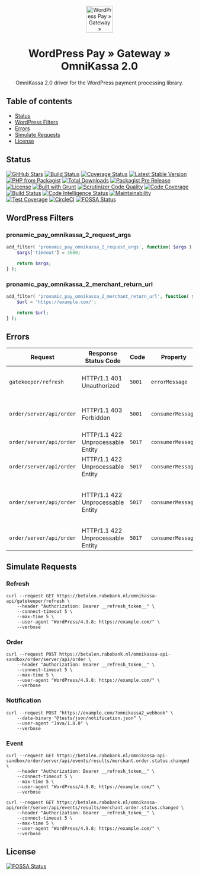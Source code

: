 <p align="center">
	<a href="https://www.wp-pay.org/">
		<img src="https://www.wp-pay.org/assets/pronamic-pay.svgo-min.svg" alt="WordPress Pay » Gateway » OmniKassa 2.0" width="72" height="72">
	</a>
</p>

<h1 align="center">WordPress Pay » Gateway » OmniKassa 2.0</h3>

<p align="center">
	OmniKassa 2.0 driver for the WordPress payment processing library.
</p>

## Table of contents

- [Status](#status)
- [WordPress Filters](#wordpress-filters)
- [Errors](#errors)
- [Simulate Requests](#simulate-requests)
- [License](#license)

## Status

[![GitHub Stars](https://img.shields.io/github/tag/wp-pay-gateways/omnikassa-2.svg?style=social&label=Star)](https://github.com/wp-pay-gateways/omnikassa-2)
[![Build Status](https://travis-ci.org/wp-pay-gateways/omnikassa-2.svg?branch=master)](https://travis-ci.org/wp-pay-gateways/omnikassa-2)
[![Coverage Status](https://coveralls.io/repos/wp-pay-gateways/omnikassa-2/badge.svg?branch=master&service=github)](https://coveralls.io/github/wp-pay-gateways/omnikassa-2?branch=master)
[![Latest Stable Version](https://img.shields.io/packagist/v/wp-pay-gateways/omnikassa-2.svg)](https://packagist.org/packages/wp-pay-gateways/omnikassa-2)
[![PHP from Packagist](https://img.shields.io/packagist/php-v/wp-pay-gateways/omnikassa-2.svg)](https://packagist.org/packages/wp-pay-gateways/omnikassa-2)
[![Total Downloads](https://img.shields.io/packagist/dt/wp-pay-gateways/omnikassa-2.svg)](https://packagist.org/packages/wp-pay-gateways/omnikassa-2)
[![Packagist Pre Release](https://img.shields.io/packagist/vpre/wp-pay-gateways/omnikassa-2.svg)](https://packagist.org/packages/wp-pay-gateways/omnikassa-2)
[![License](https://img.shields.io/packagist/l/wp-pay-gateways/omnikassa-2.svg)](https://packagist.org/packages/wp-pay-gateways/omnikassa-2)
[![Built with Grunt](https://gruntjs.com/cdn/builtwith.svg)](http://gruntjs.com/)
[![Scrutinizer Code Quality](https://scrutinizer-ci.com/g/wp-pay-gateways/omnikassa-2/badges/quality-score.png?b=master)](https://scrutinizer-ci.com/g/wp-pay-gateways/omnikassa-2/?branch=master)
[![Code Coverage](https://scrutinizer-ci.com/g/wp-pay-gateways/omnikassa-2/badges/coverage.png?b=master)](https://scrutinizer-ci.com/g/wp-pay-gateways/omnikassa-2/?branch=master)
[![Build Status](https://scrutinizer-ci.com/g/wp-pay-gateways/omnikassa-2/badges/build.png?b=master)](https://scrutinizer-ci.com/g/wp-pay-gateways/omnikassa-2/build-status/master)
[![Code Intelligence Status](https://scrutinizer-ci.com/g/wp-pay-gateways/omnikassa-2/badges/code-intelligence.svg?b=master)](https://scrutinizer-ci.com/code-intelligence)
[![Maintainability](https://api.codeclimate.com/v1/badges/d115fb4e5c1ae697a0cf/maintainability)](https://codeclimate.com/github/wp-pay-gateways/omnikassa-2/maintainability)
[![Test Coverage](https://api.codeclimate.com/v1/badges/d115fb4e5c1ae697a0cf/test_coverage)](https://codeclimate.com/github/wp-pay-gateways/omnikassa-2/test_coverage)
[![CircleCI](https://circleci.com/gh/wp-pay-gateways/omnikassa-2/tree/master.svg)](https://circleci.com/gh/wp-pay-gateways/omnikassa-2/tree/master)
[![FOSSA Status](https://app.fossa.com/api/projects/git%2Bgithub.com%2Fwp-pay-gateways%2Fomnikassa-2.svg?type=shield)](https://app.fossa.com/projects/git%2Bgithub.com%2Fwp-pay-gateways%2Fomnikassa-2?ref=badge_shield)

## WordPress Filters

### pronamic_pay_omnikassa_2_request_args

```php
add_filter( 'pronamic_pay_omnikassa_2_request_args', function( $args ) {
	$args['timeout'] = 3600;

	return $args;
} );
```

### pronamic_pay_omnikassa_2_merchant_return_url

```php
add_filter( 'pronamic_pay_omnikassa_2_merchant_return_url', function( $url ) {
	$url = 'https://example.com/';

	return $url;
} );
```

## Errors

| Request                  | Response Status Code              | Code   | Property          | Message                                                                                    |
| ------------------------ | --------------------------------- | ------ | ----------------- | ------------------------------------------------------------------------------------------ |
| `gatekeeper/refresh`     | HTTP/1.1 401 Unauthorized         | `5001` | `errorMessage`    | Full authentication is required to access this resource                                    |
| `order/server/api/order` | HTTP/1.1 403 Forbidden            | `5001` | `consumerMessage` | The timestamp of the order announcement is invalid                                         |
| `order/server/api/order` | HTTP/1.1 422 Unprocessable Entity | `5017` | `consumerMessage` | merchantOrderId is required                                                                |
| `order/server/api/order` | HTTP/1.1 422 Unprocessable Entity | `5017` | `consumerMessage` | merchantReturnURL is required                                                              |
| `order/server/api/order` | HTTP/1.1 422 Unprocessable Entity | `5017` | `consumerMessage` | currency required and should be one of: [AUD, CAD, CHF, DKK, EUR, GBP, JPY, NOK, SEK, USD] |
| `order/server/api/order` | HTTP/1.1 422 Unprocessable Entity | `5017` | `consumerMessage` | order amount must be greater than zero                                                     |

## Simulate Requests

### Refresh

```
curl --request GET https://betalen.rabobank.nl/omnikassa-api/gatekeeper/refresh \
	--header "Authorization: Bearer __refresh_token__" \
	--connect-timeout 5 \
	--max-time 5 \
	--user-agent "WordPress/4.9.8; https://example.com/" \
	--verbose
```

### Order

```
curl --request POST https://betalen.rabobank.nl/omnikassa-api-sandbox/order/server/api/order \
	--header "Authorization: Bearer __refresh_token__" \
	--connect-timeout 5 \
	--max-time 5 \
	--user-agent "WordPress/4.9.8; https://example.com/" \
	--verbose
```

### Notification

```
curl --request POST "https://example.com/?omnikassa2_webhook" \
	--data-binary "@tests/json/notification.json" \
	--user-agent "Java/1.8.0" \
	--verbose
```

### Event

```
curl --request GET https://betalen.rabobank.nl/omnikassa-api-sandbox/order/server/api/events/results/merchant.order.status.changed \
	--header "Authorization: Bearer __refresh_token__" \
	--connect-timeout 5 \
	--max-time 5 \
	--user-agent "WordPress/4.9.8; https://example.com/" \
	--verbose
```

```
curl --request GET https://betalen.rabobank.nl/omnikassa-api/order/server/api/events/results/merchant.order.status.changed \
	--header "Authorization: Bearer __refresh_token__" \
	--connect-timeout 5 \
	--max-time 5 \
	--user-agent "WordPress/4.9.8; https://example.com/" \
	--verbose
```

## License
[![FOSSA Status](https://app.fossa.io/api/projects/git%2Bgithub.com%2Fwp-pay-gateways%2Fomnikassa-2.svg?type=large)](https://app.fossa.io/projects/git%2Bgithub.com%2Fwp-pay-gateways%2Fomnikassa-2?ref=badge_large)
